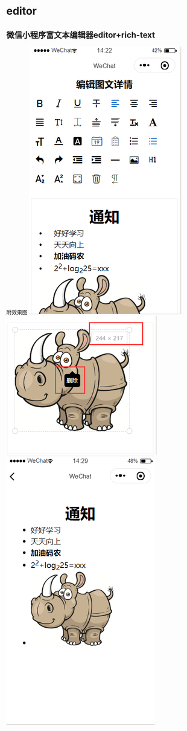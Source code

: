 # editor
## 微信小程序富文本编辑器editor+rich-text
附效果图
![image](https://github.com/1120972403/editor/blob/master/image/1.png)
![image](https://github.com/1120972403/editor/blob/master/image/2.png)
![image](https://github.com/1120972403/editor/blob/master/image/3.png)
